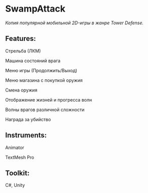# SwampAttack
*Копия популярной мобильной 2D-игры в жанре Tower Defense.*

## Features:

Стрельба (ЛКМ)

Машина состояний врага

Меню игры (Продолжить/Выход)

Меню магазина с покупкой оружия

Смена оружия

Отображение жизней и прогресса волн

Волны врагов различной сложности

Награда за убийство

## Instruments:

Animator

TextMesh Pro

## Toolkit:

C#, Unity
